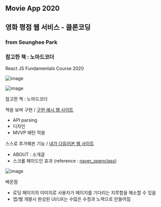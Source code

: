 ## Movie App 2020
## 영화 평점 웹 서비스 - 클론코딩
### from Seunghee Park
### 참고한 책 : 노마드코더

React JS Fundamentals Course 2020

![image](https://user-images.githubusercontent.com/53897151/114272332-bc2c1980-9a50-11eb-9e5b-9661282c9d4f.png)   


![image](https://user-images.githubusercontent.com/53897151/114271865-82f2aa00-9a4e-11eb-913c-44d679bfe442.png)

참고한 책 : 노마드코더

책을 보며 구현 / [구현 예시 웹 사이트](https://nomadcoders.github.io/movie_app_2019/#/)
- API parsing
- 디자인
- MVVP 패턴 적용

스스로 추가해본 기능 / [내가 다듬어본 웹 사이트](https://tmdgml-96.github.io/movie_app_2020/#/)
- ABOUT : 소개글
- 스크롤 페이드인 효과 (reference : [naver_openclass](https://campaign.naver.com/recruit2020/checkpoint/))

![image](https://user-images.githubusercontent.com/53897151/114272220-3f993b00-9a50-11eb-8609-6c208d585a23.png)


배운점
- 로딩 페이지의 이미지로 사용자가 페이지를 기다리는 지루함을 해소할 수 있음
- 앱/웹 개발시 완성된 UI/UX는 수많은 수정과 노력으로 만들어짐
